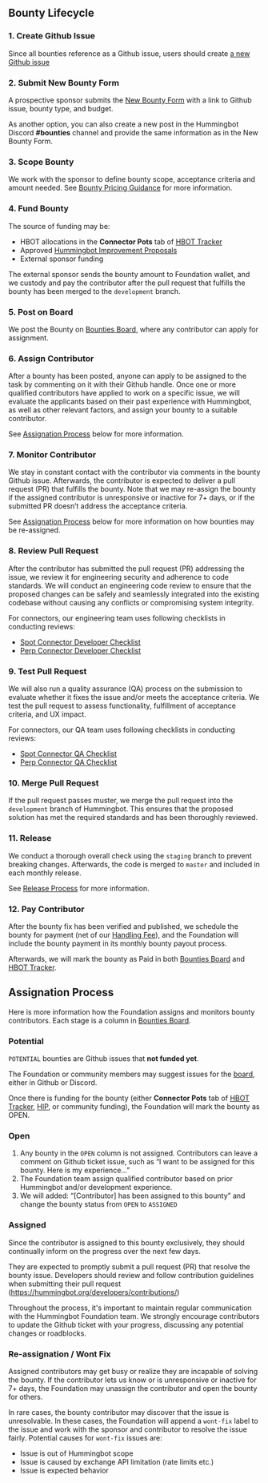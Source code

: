 ## Bounty Lifecycle

### 1. Create Github Issue

Since all bounties reference as a Github issue, users should create [a new Github issue](https://github.com/hummingbot/hummingbot/issues/new/choose)

### 2. Submit New Bounty Form

A prospective sponsor submits the [New Bounty Form](https://forms.gle/sZr86AzP26JyL2fZA) with a link to Github issue, bounty type, and budget.

As another option, you can also create a new post in the Hummingbot Discord **#bounties** channel and provide the same information as in the New Bounty Form.

### 3. Scope Bounty

We work with the sponsor to define bounty scope, acceptance criteria and amount needed. See [Bounty Pricing Guidance](prices.md) for more information.

### 4. Fund Bounty

The source of funding may be:

* HBOT allocations in the **Connector Pots** tab of [HBOT Tracker](https://docs.google.com/spreadsheets/d/1UNAumPMnXfsghAAXrfKkPGRH9QlC8k7Cu1FGQVL1t0M/edit#gid=2065823371)
* Approved [Hummingbot Improvement Proposals](https://hummingbot.org/governance/proposals/#hummingbot-improvement-proposals)
* External sponsor funding

The external sponsor sends the bounty amount to Foundation wallet, and we custody and pay the contributor after the pull request that fulfills the bounty has been merged to the `development` branch.

### 5. Post on Board

We post the Bounty on [Bounties Board](https://github.com/orgs/hummingbot/projects/7), where any contributor can apply for assignment.

### 6. Assign Contributor

After a bounty has been posted, anyone can apply to be assigned to the task by commenting on it with their Github handle. Once one or more qualified contributors have applied to work on a specific issue, we will evaluate the applicants based on their past experience with Hummingbot, as well as other relevant factors, and assign your bounty to a suitable contributor.

See [Assignation Process](#assignation-process) below for more information.

### 7. Monitor Contributor

We stay in constant contact with the contributor via comments in the bounty Github issue. Afterwards, the contributor is expected to deliver a pull request (PR) that fulfills the bounty. Note that we may re-assign the bounty if the assigned contributor is unresponsive or inactive for 7+ days, or if the submitted PR doesn’t address the acceptance criteria.

See [Assignation Process](#assignation-process) below for more information on how bounties may be re-assigned.

### 8. Review Pull Request

After the contributor has submitted the pull request (PR) addressing the issue, we review it for engineering security and adherence to code standards. We will conduct an engineering code review to ensure that the proposed changes can be safely and seamlessly integrated into the existing codebase without causing any conflicts or compromising system integrity.

For connectors, our engineering team uses following checklists in conducting reviews:

* [Spot Connector Developer Checklist](../developers/connectors/spot-connector-checklist.md)
* [Perp Connector Developer Checklist](../developers/connectors/perp-connector-checklist.md)

### 9. Test Pull Request

We will also run a quality assurance (QA) process on the submission to evaluate whether it fixes the issue and/or meets the acceptance criteria. We test the pull request to assess functionality, fulfillment of acceptance criteria, and UX impact. 

For connectors, our QA team uses following checklists in conducting reviews:

* [Spot Connector QA Checklist](/developers/connectors/connectors/test/)
* [Perp Connector QA Checklist](/developers/connectors/connectors/test-perp/)

### 10. Merge Pull Request

If the pull request passes muster, we merge the pull request into the `development` branch of Hummingbot. This ensures that the proposed solution has met the required standards and has been thoroughly reviewed. 

### 11. Release

We conduct a thorough overall check using the `staging` branch to prevent breaking changes. Afterwards, the code is merged to `master` and included in each monthly release. 

See [Release Process](../governance/releases.md) for more information.

### 12. Pay Contributor

After the bounty fix has been verified and published, we schedule the bounty for payment (net of our [Handling Fee](prices.md/#bounty-handling-fee)), and the Foundation will include the bounty payment in its monthly bounty payout process. 

Afterwards, we will mark the bounty as Paid in both [Bounties Board](https://github.com/orgs/hummingbot/projects/7/views/1) and [HBOT Tracker](https://docs.google.com/spreadsheets/d/1UNAumPMnXfsghAAXrfKkPGRH9QlC8k7Cu1FGQVL1t0M/edit?usp=sharing).


## Assignation Process

Here is more information how the Foundation assigns and monitors bounty contributors. Each stage is a column in [Bounties Board](https://github.com/orgs/hummingbot/projects/7/views/1).

### Potential

`POTENTIAL` bounties are Github issues that **not funded yet**.

The Foundation or community members may suggest issues for the [board](https://github.com/orgs/hummingbot/projects/7/views/1), either in Github or Discord.

Once there is funding for the bounty (either **Connector Pots** tab of [HBOT Tracker](https://docs.google.com/spreadsheets/d/1UNAumPMnXfsghAAXrfKkPGRH9QlC8k7Cu1FGQVL1t0M/edit#gid=2065823371), [HIP](https://hummingbot.org/governance/proposals/#hummingbot-improvement-proposals), or community funding), the Foundation will mark the bounty as OPEN.

### Open

1. Any bounty in the `OPEN` column is not assigned. Contributors can leave a comment on Github ticket issue, such as “I want to be assigned for this bounty. Here is my experience...”
2. The Foundation team assign qualified contributor based on prior Hummingbot and/or development experience.
3. We will added: “[Contributor] has been assigned to this bounty” and change the bounty status from `OPEN` to `ASSIGNED`

### Assigned

Since the contributor is assigned to this bounty exclusively, they should continually inform on the progress over the next few days. 

They are expected to promptly submit a pull request (PR) that resolve the bounty issue. Developers should review and follow contribution guidelines when submitting their pull request (https://hummingbot.org/developers/contributions/)

Throughout the process, it's important to maintain regular communication with the Hummingbot Foundation team. We strongly encourage contributors to update the Github ticket with your progress, discussing any potential changes or roadblocks.

### Re-assignation / Wont Fix

Assigned contributors may get busy or realize they are incapable of solving the bounty. If the contributor lets us know or is unresponsive or inactive for 7+ days, the Foundation may unassign the contributor and open the bounty for others.

In rare cases, the bounty contributor may discover that the issue is unresolvable. In these cases, the Foundation will append a `wont-fix` label to the issue and work with the sponsor and contributor to resolve the issue fairly. Potential causes for `wont-fix` issues are:

  - Issue is out of Hummingbot scope
  - Issue is caused by exchange API limitation (rate limits etc.)
  - Issue is expected behavior